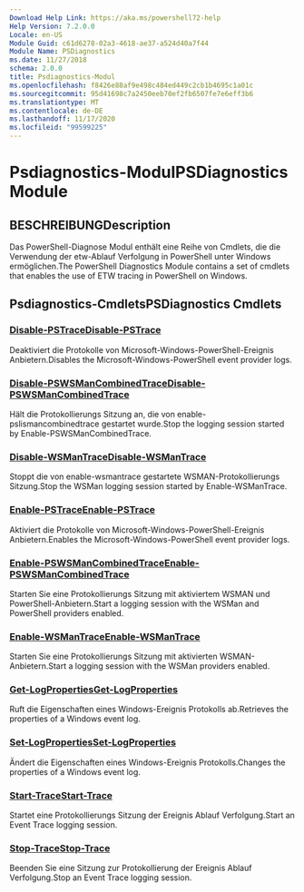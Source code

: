 ```yaml
---
Download Help Link: https://aka.ms/powershell72-help
Help Version: 7.2.0.0
Locale: en-US
Module Guid: c61d6278-02a3-4618-ae37-a524d40a7f44
Module Name: PSDiagnostics
ms.date: 11/27/2018
schema: 2.0.0
title: Psdiagnostics-Modul
ms.openlocfilehash: f8426e88af9e498c484ed449c2cb1b4695c1a01c
ms.sourcegitcommit: 95d41698c7a2450eeb70ef2fb6507fe7e6eff3b6
ms.translationtype: MT
ms.contentlocale: de-DE
ms.lasthandoff: 11/17/2020
ms.locfileid: "99599225"
---
```

# <span data-ttu-id="8f3e9-102">Psdiagnostics-Modul</span><span class="sxs-lookup"><span data-stu-id="8f3e9-102">PSDiagnostics Module</span></span>

## <span data-ttu-id="8f3e9-103">BESCHREIBUNG</span><span class="sxs-lookup"><span data-stu-id="8f3e9-103">Description</span></span>

<span data-ttu-id="8f3e9-104">Das PowerShell-Diagnose Modul enthält eine Reihe von Cmdlets, die die Verwendung der etw-Ablauf Verfolgung in PowerShell unter Windows ermöglichen.</span><span class="sxs-lookup"><span data-stu-id="8f3e9-104">The PowerShell Diagnostics Module contains a set of cmdlets that enables the use of ETW tracing in PowerShell on Windows.</span></span>

## <span data-ttu-id="8f3e9-105">Psdiagnostics-Cmdlets</span><span class="sxs-lookup"><span data-stu-id="8f3e9-105">PSDiagnostics Cmdlets</span></span>

### [<span data-ttu-id="8f3e9-106">Disable-PSTrace</span><span class="sxs-lookup"><span data-stu-id="8f3e9-106">Disable-PSTrace</span></span>](Disable-PSTrace.md)
<span data-ttu-id="8f3e9-107">Deaktiviert die Protokolle von Microsoft-Windows-PowerShell-Ereignis Anbietern.</span><span class="sxs-lookup"><span data-stu-id="8f3e9-107">Disables the Microsoft-Windows-PowerShell event provider logs.</span></span>

### [<span data-ttu-id="8f3e9-108">Disable-PSWSManCombinedTrace</span><span class="sxs-lookup"><span data-stu-id="8f3e9-108">Disable-PSWSManCombinedTrace</span></span>](Disable-PSWSManCombinedTrace.md)
<span data-ttu-id="8f3e9-109">Hält die Protokollierungs Sitzung an, die von enable-pslismancombinedtrace gestartet wurde.</span><span class="sxs-lookup"><span data-stu-id="8f3e9-109">Stop the logging session started by Enable-PSWSManCombinedTrace.</span></span>

### [<span data-ttu-id="8f3e9-110">Disable-WSManTrace</span><span class="sxs-lookup"><span data-stu-id="8f3e9-110">Disable-WSManTrace</span></span>](Disable-WSManTrace.md)
<span data-ttu-id="8f3e9-111">Stoppt die von enable-wsmantrace gestartete WSMAN-Protokollierungs Sitzung.</span><span class="sxs-lookup"><span data-stu-id="8f3e9-111">Stop the WSMan logging session started by Enable-WSManTrace.</span></span>

### [<span data-ttu-id="8f3e9-112">Enable-PSTrace</span><span class="sxs-lookup"><span data-stu-id="8f3e9-112">Enable-PSTrace</span></span>](Enable-PSTrace.md)
<span data-ttu-id="8f3e9-113">Aktiviert die Protokolle von Microsoft-Windows-PowerShell-Ereignis Anbietern.</span><span class="sxs-lookup"><span data-stu-id="8f3e9-113">Enables the Microsoft-Windows-PowerShell event provider logs.</span></span>

### [<span data-ttu-id="8f3e9-114">Enable-PSWSManCombinedTrace</span><span class="sxs-lookup"><span data-stu-id="8f3e9-114">Enable-PSWSManCombinedTrace</span></span>](Enable-PSWSManCombinedTrace.md)
<span data-ttu-id="8f3e9-115">Starten Sie eine Protokollierungs Sitzung mit aktiviertem WSMAN und PowerShell-Anbietern.</span><span class="sxs-lookup"><span data-stu-id="8f3e9-115">Start a logging session with the WSMan and PowerShell providers enabled.</span></span>

### [<span data-ttu-id="8f3e9-116">Enable-WSManTrace</span><span class="sxs-lookup"><span data-stu-id="8f3e9-116">Enable-WSManTrace</span></span>](Enable-WSManTrace.md)
<span data-ttu-id="8f3e9-117">Starten Sie eine Protokollierungs Sitzung mit aktivierten WSMAN-Anbietern.</span><span class="sxs-lookup"><span data-stu-id="8f3e9-117">Start a logging session with the WSMan providers enabled.</span></span>

### [<span data-ttu-id="8f3e9-118">Get-LogProperties</span><span class="sxs-lookup"><span data-stu-id="8f3e9-118">Get-LogProperties</span></span>](Get-LogProperties.md)
<span data-ttu-id="8f3e9-119">Ruft die Eigenschaften eines Windows-Ereignis Protokolls ab.</span><span class="sxs-lookup"><span data-stu-id="8f3e9-119">Retrieves the properties of a Windows event log.</span></span>

### [<span data-ttu-id="8f3e9-120">Set-LogProperties</span><span class="sxs-lookup"><span data-stu-id="8f3e9-120">Set-LogProperties</span></span>](Set-LogProperties.md)
<span data-ttu-id="8f3e9-121">Ändert die Eigenschaften eines Windows-Ereignis Protokolls.</span><span class="sxs-lookup"><span data-stu-id="8f3e9-121">Changes the properties of a Windows event log.</span></span>

### [<span data-ttu-id="8f3e9-122">Start-Trace</span><span class="sxs-lookup"><span data-stu-id="8f3e9-122">Start-Trace</span></span>](Start-Trace.md)
<span data-ttu-id="8f3e9-123">Startet eine Protokollierungs Sitzung der Ereignis Ablauf Verfolgung.</span><span class="sxs-lookup"><span data-stu-id="8f3e9-123">Start an Event Trace logging session.</span></span>

### [<span data-ttu-id="8f3e9-124">Stop-Trace</span><span class="sxs-lookup"><span data-stu-id="8f3e9-124">Stop-Trace</span></span>](Stop-Trace.md)
<span data-ttu-id="8f3e9-125">Beenden Sie eine Sitzung zur Protokollierung der Ereignis Ablauf Verfolgung.</span><span class="sxs-lookup"><span data-stu-id="8f3e9-125">Stop an Event Trace logging session.</span></span>

